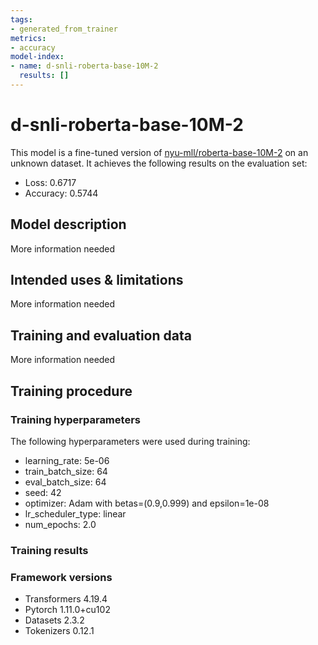 ```yaml
---
tags:
- generated_from_trainer
metrics:
- accuracy
model-index:
- name: d-snli-roberta-base-10M-2
  results: []
---
```


<!-- This model card has been generated automatically according to the information the Trainer had access to. You
should probably proofread and complete it, then remove this comment. -->

# d-snli-roberta-base-10M-2

This model is a fine-tuned version of [nyu-mll/roberta-base-10M-2](https://huggingface.co/nyu-mll/roberta-base-10M-2) on an unknown dataset.
It achieves the following results on the evaluation set:
- Loss: 0.6717
- Accuracy: 0.5744

## Model description

More information needed

## Intended uses & limitations

More information needed

## Training and evaluation data

More information needed

## Training procedure

### Training hyperparameters

The following hyperparameters were used during training:
- learning_rate: 5e-06
- train_batch_size: 64
- eval_batch_size: 64
- seed: 42
- optimizer: Adam with betas=(0.9,0.999) and epsilon=1e-08
- lr_scheduler_type: linear
- num_epochs: 2.0

### Training results



### Framework versions

- Transformers 4.19.4
- Pytorch 1.11.0+cu102
- Datasets 2.3.2
- Tokenizers 0.12.1
